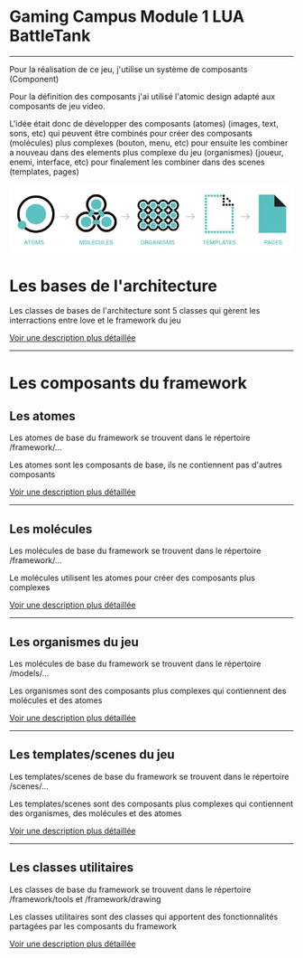# Gaming Campus Module 1 LUA BattleTank

--------

Pour la réalisation de ce jeu, j'utilise un système de composants (Component)

Pour la définition des composants j'ai utilisé l'atomic design adapté aux composants de jeu video.

L'idée était donc de développer des composants (atomes) (images, text, sons, etc) qui peuvent être combinés pour créer
des composants (molécules) plus complexes (bouton, menu, etc) pour ensuite les combiner a nouveau dans des elements plus
complexe du jeu (organismes) (joueur, enemi, interface, etc) pour finalement les combiner dans des scenes (templates,
pages)

<img src="./docs/atomic-design.png">

# Les bases de l'architecture

Les classes de bases de l'architecture sont 5 classes qui gèrent les interractions entre love et le framework du jeu

[Voir une description plus détaillée](./docs/architecture.md)

--------

# Les composants du framework

## Les atomes

Les atomes de base du framework se trouvent dans le répertoire /framework/...

Les atomes sont les composants de base, ils ne contiennent pas d'autres composants

[Voir une description plus détaillée](./docs/atoms.md)

--------

## Les molécules

Les molécules de base du framework se trouvent dans le répertoire /framework/...

Le molécules utilisent les atomes pour créer des composants plus complexes

[Voir une description plus détaillée](./docs/molecules.md)

--------

## Les organismes du jeu

Les molécules de base du framework se trouvent dans le répertoire /models/...

Les organismes sont des composants plus complexes qui contiennent des molécules et des atomes

[Voir une description plus détaillée](./docs/organisms.md)

--------

## Les templates/scenes du jeu

Les templates/scenes de base du framework se trouvent dans le répertoire /scenes/...

Les templates/scenes sont des composants plus complexes qui contiennent des organismes, des molécules et des atomes

[Voir une description plus détaillée](./docs/templates.md)

--------

## Les classes utilitaires

Les classes de base du framework se trouvent dans le répertoire /framework/tools et /framework/drawing

Les classes utilitaires sont des classes qui apportent des fonctionnalités partagées par les composants du framework

[Voir une description plus détaillée](./docs/utils.md)



